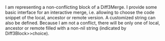 I am representing a non-conflicting block of a Diff3Merge.
I provide some basic interface for an interactive merge, i.e. allowing to choose the code snippet of the local, ancestor or remote version.
A customized string can also be defined.
Because I am not a conflict, there will be only one of local, ancestor or remote filled with a non-nil string (indicated by Diff3Block>>choice).